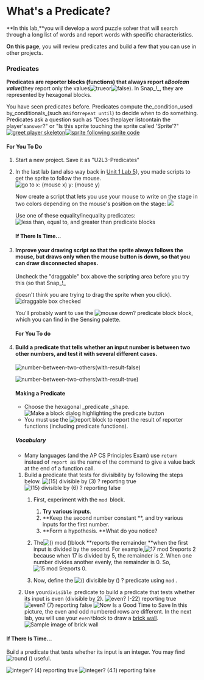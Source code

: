 # What's a Predicate?

**In this lab,**you will develop a word puzzle solver that will search through a long list of words and report words with specific characteristics.

**On this page**, you will review predicates and build a few that you can use in other projects.

### Predicates

**Predicates are reporter blocks \(functions\) that always report a**_**Boolean value**_\(they report only the values![](http://bjc.edc.org/bjc-r/img/blocks/true.png "true")or![](http://bjc.edc.org/bjc-r/img/blocks/false.png "false")\). In Snap_!_, they are represented by hexagonal blocks.

You have seen predicates before. Predicates compute the_condition_used by_conditionals_\(such as`if`or`repeat until`\) to decide when to do something. Predicates ask a question such as "Does theplayer listcontain the player's`answer`?" or "Is this sprite touching the sprite called 'Sprite'?"  
[![](http://bjc.edc.org/bjc-r/img/1-introduction/greet-player-skeleton.png "greet player skeleton")](http://bjc.edc.org/bjc-r/cur/programming/1-introduction/2-gossip-and-greet/4-learning-names.html?topic=nyc_bjc%2F1-intro-loops.topic&course=bjc4nyc.html&novideo&noassignment)[![](http://bjc.edc.org/bjc-r/img/1-introduction/move-tiny-no-comment.png "sprite following sprite code")](http://bjc.edc.org/bjc-r/cur/programming/1-introduction/5-follow-the-leader/2-sprite-interaction.html?topic=nyc_bjc%2F1-intro-loops.topic&course=bjc4nyc.html&novideo&noassignment)

#### For You To Do

1. Start a new project. Save it as "U2L3-Predicates"
2. In the last lab \(and also way back in [Unit 1 Lab 5](http://bjc.edc.org/bjc-r/cur/programming/1-introduction/5-follow-the-leader/1-following-sprites.html?topic=nyc_bjc%2F1-intro-loops.topic&course=bjc4nyc.html&novideo&noassignment)\), you made scripts to get the sprite to follow the mouse.  
   ![](http://bjc.edc.org/bjc-r/img/2-complexity/U2-follow-that-mouse.png "go to x: \(mouse x\) y: \(mouse y\)")

   Now create a script that lets you use your mouse to write on the stage in two colors depending on the mouse's position on the stage: ![](http://bjc.edc.org/bjc-r/img/2-complexity/writing-mouse-on-stage.gif)

   Use one of these equality/inequality predicates:  
   ![](http://bjc.edc.org/bjc-r/img/2-complexity/relations.jpg "less than, equal to, and greater than predicate blocks")

   #### If  There Is Time...

3. #### Improve your drawing script so that the sprite always follows the mouse, but draws only when the mouse button is down, so that you can draw disconnected shapes.

   Uncheck the "draggable" box above the scripting area before you try this \(so that Snap_!_

   doesn't think you are trying to drag the sprite when you click\). ![](http://bjc.edc.org/bjc-r/img/2-complexity/draggable-check-box.png "draggable box checked")

   You'll probably want to use the ![](http://bjc.edc.org/bjc-r/img/blocks/mouse-down.png "mouse down? predicate block") block, which you can find in the Sensing palette.

   #### For You To do

4. #### Build a predicate that tells whether an input number is between two other numbers, and test it with several different cases.

  


   ![](http://bjc.edc.org/bjc-r/img/2-complexity/number-between-two-others%28with-result-false%29.png "number-between-two-others\(with-result-false\)")

   ![](http://bjc.edc.org/bjc-r/img/2-complexity/number-between-two-others%28with-result-true%29.png "number-between-two-others\(with-result-true\)")

   #### **Making a Predicate**

   * Choose the hexagonal _predicate _shape.
     ![](http://bjc.edc.org/bjc-r/img/2-complexity/make-predicate.png "Make a block dialog highlighting the predicate button")
   * You must use the ![](http://bjc.edc.org/bjc-r/img/blocks/report.png "report") block to report the result of reporter functions \(including predicate functions\).

   ##### Vocabulary

   * Many languages \(and the AP CS Principles Exam\) use `return `instead of `report `as the name of the command to give a value back at the end of a function call.



   1. Build a predicate that tests for divisibility by following the steps below.
      ![](http://bjc.edc.org/bjc-r/img/2-complexity/15-divisible-by-3-reporting-true.png "\(15\) divisible by \(3\) ? reporting true")
      ![](http://bjc.edc.org/bjc-r/img/2-complexity/15-divisible-by-6-reporting-false.png "\(15\) divisible by \(6\) ? reporting false")
      1. First, experiment with the `mod `block.
         1. **Try various inputs**.
         2. **Keep the second number constant **, and try various inputs for the first number.
         3. **Form a hypothesis. **What do you notice?
      2. The![](http://bjc.edc.org/bjc-r/img/blocks/mod.png "\(\) mod \(\)")block **reports the remainder **when the first input is divided by the second. For example,![](http://bjc.edc.org/bjc-r/img/1-introduction/17-mod-5.png "17 mod 5")reports 2 because when 17 is divided by 5, the remainder is 2. When one number divides another evenly, the remainder is 0. So,![](http://bjc.edc.org/bjc-r/img/1-introduction/15-mod-5.png "15 mod 5")reports 0.

      3. Now, define the ![](http://bjc.edc.org/bjc-r/img/2-complexity/divisible-by.png "\(\) divisible by \(\) ?") predicate using `mod`
         .
   2. Use your`divisible `predicate to build a predicate that tests whether its input is even \(divisible by 2\).
      ![](http://bjc.edc.org/bjc-r/img/2-complexity/even--22-reporting-true.png "even? \(-22\) reporting true")
      ![](http://bjc.edc.org/bjc-r/img/2-complexity/even-7-reporting-false.png "even? \(7\) reporting false")
      ![](http://bjc.edc.org/bjc-r/img/icons/save-now.png "Now Is a Good Time to Save")
      In this picture, the even and odd numbered rows are different. In the next lab, you will use your
      `even?`block to draw a [brick wall](http://bjc.edc.org/bjc-r/cur/programming/2-complexity/4-abstraction/3-brick-wall.html?topic=nyc_bjc%2F2-conditionals-abstraction.topic&course=bjc4nyc.html&novideo&noassignment).![](http://bjc.edc.org/bjc-r/img/abstraction/new-brickwall/wall.png "Sample image of brick wall") 

#### If There Is Time...

Build a predicate that tests whether its input is an integer. You may find ![](http://bjc.edc.org/bjc-r/img/blocks/round-a-number.png "round \(\)") useful.

![](http://bjc.edc.org/bjc-r/img/2-complexity/integer-4%28with-result-true%29.png "integer? \(4\) reporting true") ![](http://bjc.edc.org/bjc-r/img/2-complexity/integer-4-point-1%28with-result-false%29.png "integer? \(4.1\) reporting false")


